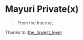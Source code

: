 # Mayuri Private(x)
> From the Internet

Thanks to :[the_lowest_level](https://gitee.com/the_lowest_level/nvim)  
